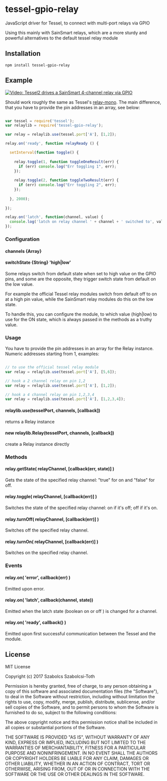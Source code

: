 # tessel-gpio-relay
JavaScript driver for Tessel, to connect with multi-port relays via GPIO

Using this mainly with SainSmart relays, which are a more sturdy and powerful alternatives to the default tessel relay module

## Installation

```
npm install tessel-gpio-relay
```

## Example


[![Video: Tessel2 drives a SainSmart 4-channel relay via GPIO](https://img.youtube.com/vi/yvArUpkDpZk/0.jpg)](https://www.youtube.com/watch?v=yvArUpkDpZk)

Should work roughly the same as Tessel's [relay-mono](https://github.com/tessel/relay-mono). The main difference, that you have to provide the pin addresses in an array, see below:


```js

var tessel = require('tessel');
var relaylib = require('tessel-gpio-relay'); 

var relay = relaylib.use(tessel.port['A'], [1,2]);  

relay.on('ready', function relayReady () {

  setInterval(function toggle() {
    
    relay.toggle(1, function toggleOneResult(err) {
      if (err) console.log("Err toggling 1", err);
    });
    
    relay.toggle(2, function toggleTwoResult(err) {
      if (err) console.log("Err toggling 2", err);
    });
    
  }, 2000);
  
});

relay.on('latch', function(channel, value) {
  console.log('latch on relay channel ' + channel + ' switched to', value);
});

```

### Configuration

#### channels {Array}


#### switchState {String} 'high|low'

Some relays switch from default state when set to high value on the GPIO pins, and some are the opposite, they trigger switch state from default on the low value.

For example the official Tessel relay modules switch from default off to on at a high pin value, while the SainSmart relay modules do this on the low state.

To handle this, you can configure the module, to which value (high|low) to use for the ON state, which is always passed in the methods as a truthy value.




### Usage

You have to provide the pin addresses in an array for the Relay instance.
Numeric addresses starting from 1, examples:

```js

// to use the official tessel relay module
var relay = relaylib.use(tessel.port['A'], [5,6]); 

// hook a 2 channel relay on pin 1,2
var relay = relaylib.use(tessel.port['A'], [1,2]); 

// hook a 4 channel relay on pin 1,2,3,4
var relay = relaylib.use(tessel.port['A'], [1,2,3,4]); 


```

#### relaylib.use(tesselPort, channels, [callback])

returns a Relay instance

#### new relaylib.Relay(tesselPort, channels, [callback])

create a Relay instance directly


### Methods


#### relay.getState( relayChannel, [callback(err, state)] )

Gets the state of the specified relay channel: "true" for on and "false" for off.

#### relay.toggle( relayChannel, [callback(err)] )

Switches the state of the specified relay channel: on if it's off; off if it's on.

#### relay.turnOff( relayChannel, [callback(err)] )
Switches off the specified relay channel.

#### relay.turnOn( relayChannel, [callback(err)] )
Switches on the specified relay channel.

### Events

#### relay.on( 'error', callback(err) )
Emitted upon error.

#### relay.on( 'latch', callback(channel, state))
Emitted when the latch state (boolean on or off ) is changed for a channel.

#### relay.on( 'ready', callback() )
Emitted upon first successful communication between the Tessel and the module.



## License

MIT License

Copyright (c) 2017 Szabolcs Szabolcsi-Toth

Permission is hereby granted, free of charge, to any person obtaining a copy
of this software and associated documentation files (the "Software"), to deal
in the Software without restriction, including without limitation the rights
to use, copy, modify, merge, publish, distribute, sublicense, and/or sell
copies of the Software, and to permit persons to whom the Software is
furnished to do so, subject to the following conditions:

The above copyright notice and this permission notice shall be included in all
copies or substantial portions of the Software.

THE SOFTWARE IS PROVIDED "AS IS", WITHOUT WARRANTY OF ANY KIND, EXPRESS OR
IMPLIED, INCLUDING BUT NOT LIMITED TO THE WARRANTIES OF MERCHANTABILITY,
FITNESS FOR A PARTICULAR PURPOSE AND NONINFRINGEMENT. IN NO EVENT SHALL THE
AUTHORS OR COPYRIGHT HOLDERS BE LIABLE FOR ANY CLAIM, DAMAGES OR OTHER
LIABILITY, WHETHER IN AN ACTION OF CONTRACT, TORT OR OTHERWISE, ARISING FROM,
OUT OF OR IN CONNECTION WITH THE SOFTWARE OR THE USE OR OTHER DEALINGS IN THE
SOFTWARE.


